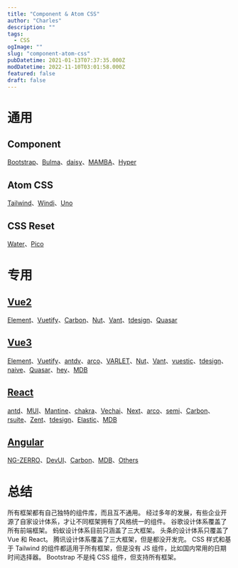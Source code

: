 ```yaml
---
title: "Component & Atom CSS"
author: "Charles"
description: ""
tags:
  - CSS
ogImage: ""
slug: "component-atom-css"
pubDatetime: 2021-01-13T07:37:35.000Z
modDatetime: 2022-11-10T03:01:58.000Z
featured: false
draft: false
---
```


# 通用

## Component

[Bootstrap](https://getbootstrap.com/)、[Bulma](https://bulma.io/)、[daisy](https://daisyui.com/)、[MAMBA](https://mambaui.com/)、[Hyper](https://www.hyperui.dev/)

## Atom CSS

[Tailwind](https://tailwindcss.com/)、[Windi](https://windicss.org/)、[Uno](https://github.com/unocss/unocss)

## CSS Reset

[Water](https://watercss.kognise.dev/)、[Pico](https://picocss.com/)

# 专用

## [Vue2](https://cn.vuejs.org/index.html)

[Element](https://element.eleme.cn/#/zh-CN)、[Vuetify](https://vuetifyjs.com/en/)、[Carbon](https://carbondesignsystem.com/)、[Nut](https://nutui.jd.com/#/)、[Vant](https://vant-contrib.gitee.io/vant/v2/#/zh-CN/)、[tdesign](https://tdesign.tencent.com/)、[Quasar](https://v1.quasar.dev/)

## [Vue3](https://staging-cn.vuejs.org/)

[Element](https://element-plus.org/zh-CN/)、[Vuetify](https://vuetifyjs.com/en/)、[antdv](https://vuetifyjs.com/zh-Hans/getting-started/installation/)、[arco](https://arco.design/)、[VARLET](https://varlet-varletjs.vercel.app/#/zh-CN/index)、[Nut](https://nutui.jd.com/#/)、[Vant](https://vant-contrib.gitee.io/vant/#/zh-CN)、[vuestic](https://vuestic.dev/)、[tdesign](https://tdesign.tencent.com/)、[naive](https://www.naiveui.com/zh-CN/os-theme)、[Quasar](https://quasar.dev/)、[hey](https://v2.heyui.top/)、[MDB](https://mdbootstrap.com/)

## [React](https://zh-hans.reactjs.org/)

[antd](https://ant.design/docs/react/introduce)、[MUI](https://mui.com/zh/)、[Mantine](https://mantine.dev/)、[chakra](https://chakra-ui.com/)、[Vechai](https://www.vechaiui.com/)、[Next](https://nextui.org/)、[arco](https://arco.design/)、[semi](https://semi.design/zh-CN)、[Carbon](https://carbondesignsystem.com/)、[rsuite](https://rsuitejs.com/)、[Zent](https://youzan.github.io/zent/zh/guides/install)、[tdesign](https://tdesign.tencent.com/)、[Elastic](https://elastic.github.io/eui/#/)、[MDB](https://mdbootstrap.com/)

## [Angular](https://angular.cn/)

[NG-ZERRO](https://ng.ant.design/docs/introduce/zh)、[DevUI](https://devui.design/home)、[Carbon](https://carbondesignsystem.com/)、[MDB](https://mdbootstrap.com/)、[Others](https://angular.io/resources?category=development)

# 总结

所有框架都有自己独特的组件库，而且互不通用。
经过多年的发展，有些企业开源了自家设计体系，才让不同框架拥有了风格统一的组件。
谷歌设计体系覆盖了所有前端框架。
蚂蚁设计体系目前只涵盖了三大框架。
头条的设计体系只覆盖了 Vue 和 React。
腾讯设计体系覆盖了三大框架，但是都没开发完。
CSS 样式和基于 Tailwind 的组件都适用于所有框架，但是没有 JS 组件，比如国内常用的日期时间选择器。
Bootstrap 不是纯 CSS 组件，但支持所有框架。
